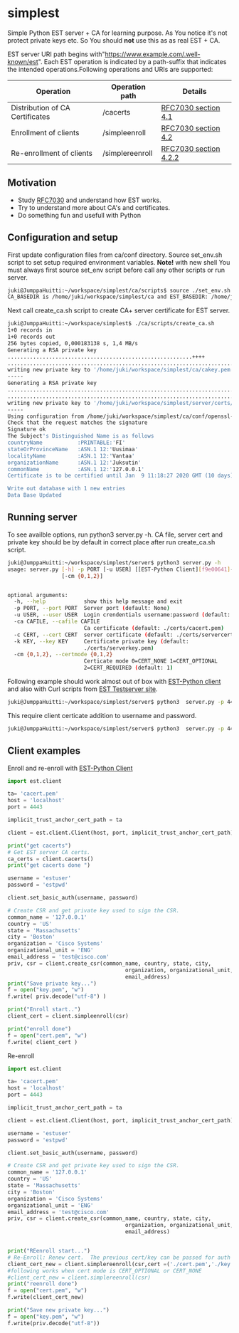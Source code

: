 # simplest
Simple Python EST server + CA for learning purpose.
As You notice it's not protect private keys etc. So You should **not** use this as as real EST + CA.

EST server URI path begins with"https://www.example.com/.well-known/est".  Each EST operation is indicated by a path-suffix that indicates the intended operations.Following operations and URIs are supported:

|Operation |Operation path   |Details|
|----------|-----------------|-------|
|Distribution of CA Certificates| /cacerts |[RFC7030 section 4.1](https://tools.ietf.org/html/rfc7030#section-4.1)|
|Enrollment of clients|/simpleenroll| [RFC7030 section 4.2](https://tools.ietf.org/html/rfc7030#section-4.2)|
|Re-enrollment of clients|/simplereenroll |[RFC7030 section 4.2.2](https://tools.ietf.org/html/rfc7030#section-4.2.2)|   


## Motivation
- Study [RFC7030][51b5b8ee] and understand how EST works.
- Try to understand more about CA's and certificates.
- Do something fun and usefull with Python

## Configuration and setup
First update configuration files from ca/conf directory. Source set_env.sh script to set setup required environment variables.
 **Note!** with new shell You must always first source  set_env script  before call any other scripts or run server.  

``` bash
juki@JumppaHuitti:~/workspace/simplest/ca/scripts$ source ./set_env.sh
CA_BASEDIR is /home/juki/workspace/simplest/ca and EST_BASEDIR: /home/juki/workspace/simplest/server

```
Next call create_ca.sh  script to create CA+ server certificate for
EST server.
```bash
juki@JumppaHuitti:~/workspace/simplest$ ./ca/scripts/create_ca.sh
1+0 records in
1+0 records out
256 bytes copied, 0,000183138 s, 1,4 MB/s
Generating a RSA private key
..........................................................++++
.....................................................................................................++++
writing new private key to '/home/juki/workspace/simplest/ca/cakey.pem'
-----
Generating a RSA private key
................................................................................................................+++++
...........................................................................+++++
writing new private key to '/home/juki/workspace/simplest/server/certs/serverkey.pem'
-----
Using configuration from /home/juki/workspace/simplest/ca/conf/openssl-ca.cnf
Check that the request matches the signature
Signature ok
The Subject's Distinguished Name is as follows
countryName           :PRINTABLE:'FI'
stateOrProvinceName   :ASN.1 12:'Uusimaa'
localityName          :ASN.1 12:'Vantaa'
organizationName      :ASN.1 12:'Juksutin'
commonName            :ASN.1 12:'127.0.0.1'
Certificate is to be certified until Jan  9 11:18:27 2020 GMT (10 days)

Write out database with 1 new entries
Data Base Updated
```
## Running server
To see availble options, run  python3 server.py -h. CA file, server cert and private key should be by default in correct place after run create_ca.sh script.

```bash
juki@JumppaHuitti:~/workspace/simplest/server$ python3 server.py -h
usage: server.py [-h] -p PORT [-u USER] [[EST-Python Client][f9e00641]-ca CAFILE] [-c CERT] [-k KEY]
                 [-cm {0,1,2}]


optional arguments:
  -h, --help            show this help message and exit
  -p PORT, --port PORT  Server port (default: None)
  -u USER, --user USER  Login crendentials username:password (default: None)
  -ca CAFILE, --cafile CAFILE
                        Ca certificate (default: ./certs/cacert.pem)
  -c CERT, --cert CERT  server certificate (default: ./certs/servercert.pem)
  -k KEY, --key KEY     Certificate private key (default:
                        ./certs/serverkey.pem)
  -cm {0,1,2}, --certmode {0,1,2}
                        Certicate mode 0=CERT_NONE 1=CERT_OPTIONAL
                        2=CERT_REQUIRED (default: 1)
```
Following example should work almost out of box with [EST-Python client][f9e00641] and also with Curl scripts from [EST Testserver site][bfda9873].



```bash
juki@JumppaHuitti:~/workspace/simplest/server$ python3  server.py -p 4443 -u estuser:estpwd
```
This require client certicate addition to username and password.
```bash
juki@JumppaHuitti:~/workspace/simplest/server$ python3  server.py -p 4443 -u estuser:estpwd -cm 2
```
## Client examples
Enroll and re-enroll with [EST-Python Client][f9e00641]

```python
import est.client

ta= 'cacert.pem'
host = 'localhost'
port = 4443

implicit_trust_anchor_cert_path = ta

client = est.client.Client(host, port, implicit_trust_anchor_cert_path)

print("get cacerts")
# Get EST server CA certs.
ca_certs = client.cacerts()
print("get cacerts done ")

username = 'estuser'
password = 'estpwd'

client.set_basic_auth(username, password)

# Create CSR and get private key used to sign the CSR.
common_name = '127.0.0.1'
country = 'US'
state = 'Massachusetts'
city = 'Boston'
organization = 'Cisco Systems'
organizational_unit = 'ENG'
email_address = 'test@cisco.com'
priv, csr = client.create_csr(common_name, country, state, city,
                                     organization, organizational_unit,
                                     email_address)
print("Save private key...")
f = open("key.pem", "w")
f.write( priv.decode("utf-8") )

print("Enroll start..")
client_cert = client.simpleenroll(csr)

print("enroll done")
f = open("cert.pem", "w")
f.write( client_cert )
```
Re-enroll
```python
import est.client

ta= 'cacert.pem'
host = 'localhost'
port = 4443

implicit_trust_anchor_cert_path = ta

client = est.client.Client(host, port, implicit_trust_anchor_cert_path)

username = 'estuser'
password = 'estpwd'

client.set_basic_auth(username, password)

# Create CSR and get private key used to sign the CSR.
common_name = '127.0.0.1'
country = 'US'
state = 'Massachusetts'
city = 'Boston'
organization = 'Cisco Systems'
organizational_unit = 'ENG'
email_address = 'test@cisco.com'
priv, csr = client.create_csr(common_name, country, state, city,
                                     organization, organizational_unit,
                                     email_address)


print("REenroll start...")
# Re-Enroll: Renew cert.  The previous cert/key can be passed for auth if needed.
client_cert_new = client.simplereenroll(csr,cert =('./cert.pem','./key.pem'))
#following works when cert mode is CERT_OPTIONAL or CERT_NONE
#client_cert_new = client.simplereenroll(csr)
print("reenroll done")
f = open("cert.pem", "w")
f.write(client_cert_new)

print("Save new private key...")
f = open("key.pem", "w")
f.write(priv.decode("utf-8"))
```
  [f9e00641]: https://github.com/laurentluce/est-client-python "EST-Python Client"
  [51b5b8ee]: https://tools.ietf.org/html/rfc7030 "RFC7030"
  [bfda9873]: http://www.testrfc7030.com/ "EST Testserver site"

